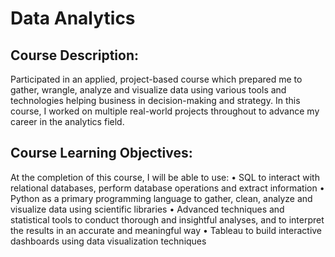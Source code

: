 # Data Analytics

## Course Description:
Participated in an applied, project-based course which prepared me to gather, wrangle, analyze and visualize data using various tools and technologies helping business in decision-making and strategy. In this course, I worked on multiple real-world projects throughout to advance my career in the analytics field.

## Course Learning Objectives:
At the completion of this course, I will be able to use:
• SQL to interact with relational databases, perform database operations and extract information
• Python as a primary programming language to gather, clean, analyze and visualize data using scientific libraries
• Advanced techniques and statistical tools to conduct thorough and insightful analyses, and to interpret the results in an accurate and meaningful way
• Tableau to build interactive dashboards using data visualization techniques
